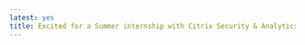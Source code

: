 ```yaml
---
latest: yes
title: Excited for a Summer internship with Citrix Security & Analytics Bangalore team for the 2021 Summer.
---
```

